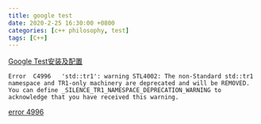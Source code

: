 ```yaml
---
title: google test
date: 2020-2-25 16:30:00 +0800
categories: [c++ philosophy, test]
tags: [C++]
---
```


[Google Test安装及配置](https://www.jianshu.com/p/8cc54ef3d76b)

```
Error  C4996   'std::tr1': warning STL4002: The non-Standard std::tr1 namespace and TR1-only machinery are deprecated and will be REMOVED. 
You can define _SILENCE_TR1_NAMESPACE_DEPRECATION_WARNING to acknowledge that you have received this warning.
```



[error 4996](https://stackoverflow.com/questions/54754902/gtest-google-test-c-build-error-on-visual-studio-2017?r=SearchResults)
